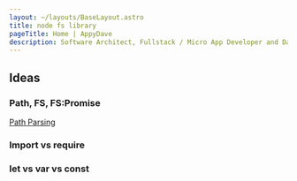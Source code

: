 ```yaml
---
layout: ~/layouts/BaseLayout.astro
title: node fs library
pageTitle: Home | AppyDave
description: Software Architect, Fullstack / Micro App Developer and Dancer
---
```


## Ideas

### Path, FS, FS:Promise

[Path Parsing](https://nodejs.org/api/path.html#path_path_parse_pathstring)

### Import vs require

### let vs var vs const
